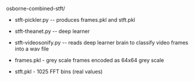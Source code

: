 osborne-combined-stft/

* stft-pickler.py -- produces frames.pkl and stft.pkl
* stft-theanet.py -- deep learner
* stft-videosonify.py -- reads deep learner brain to classify video frames into a wav file

* frames.pkl - grey scale frames encoded as 64x64 grey scale
* stft.pkl - 1025 FFT bins (real values)
